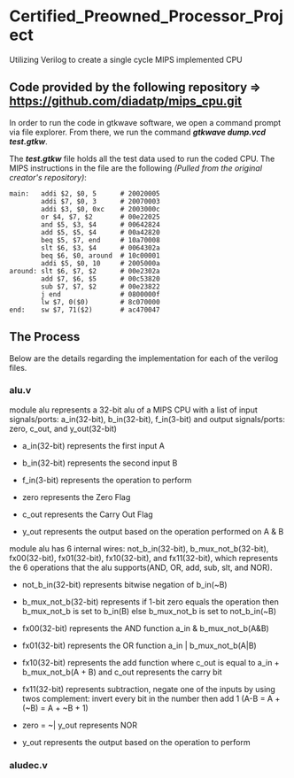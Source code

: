 # Certified_Preowned_Processor_Project
Utilizing Verilog to create a single cycle MIPS implemented CPU


## Code provided by the following repository => https://github.com/diadatp/mips_cpu.git

In order to run the code in gtkwave software, we open a command prompt via file explorer. From there, we run the command ***gtkwave dump.vcd test.gtkw***.

The ***test.gtkw*** file holds all the test data used to run the coded CPU. The MIPS instructions in the file are the following *(Pulled from the original creator's repository)*:

```
main:	addi $2, $0, 5		# 20020005
		addi $7, $0, 3		# 20070003
		addi $3, $0, 0xc	# 2003000c
		or $4, $7, $2		# 00e22025
		and $5, $3, $4		# 00642824
		add $5, $5, $4		# 00a42820
		beq $5, $7, end		# 10a70008
		slt $6, $3, $4		# 0064302a
		beq $6, $0, around	# 10c00001
		addi $5, $0, 10		# 2005000a
around:	slt $6, $7, $2		# 00e2302a
		add $7, $6, $5		# 00c53820
		sub $7, $7, $2		# 00e23822
		j end				# 0800000f
		lw $7, 0($0)		# 8c070000
end:	sw $7, 71($2)		# ac470047
```

## The Process
Below are the details regarding the implementation for each of the verilog files.

### alu.v
module alu represents a 32-bit alu of a MIPS CPU with a list of input signals/ports: a_in(32-bit), b_in(32-bit), f_in(3-bit) and output signals/ports: zero, c_out, and y_out(32-bit)

* a_in(32-bit) represents the first input A
* b_in(32-bit) represents the second input B
* f_in(3-bit)  represents the operation to perform

* zero represents the Zero Flag
* c_out represents the Carry Out Flag
* y_out represents the output based on the operation performed on A & B

module alu has 6 internal wires: not_b_in(32-bit), b_mux_not_b(32-bit), fx00(32-bit), fx01(32-bit), fx10(32-bit), and fx11(32-bit), which represents the 6 operations that the alu supports(AND, OR, add, sub, slt, and NOR). 

* not_b_in(32-bit) represents bitwise negation of b_in(~B)
* b_mux_not_b(32-bit) represents if 1-bit zero equals the operation then b_mux_not_b is set to b_in(B) else b_mux_not_b is set to not_b_in(~B)
* fx00(32-bit) represents the AND function a_in & b_mux_not_b(A&B)
* fx01(32-bit) represents the OR function a_in | b_mux_not_b(A|B)
* fx10(32-bit) represents the add function where c_out is equal to a_in + b_mux_not_b(A + B) and c_out represents the carry bit 
* fx11(32-bit) represents subtraction, negate one of the inputs by using twos complement: invert every bit in the number then add 1 (A-B = A +(~B) = A + ~B + 1)

* zero = ~| y_out represents NOR
* y_out represents the output based on the operation to perform

### aludec.v
